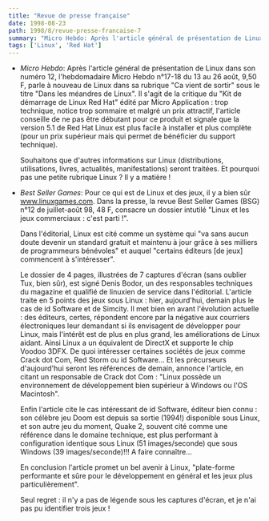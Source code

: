 ```yaml
---
title: "Revue de presse française"
date: 1998-08-23
path: 1998/8/revue-presse-francaise-7
summary: "Micro Hebdo: Après l'article général de présentation de Linux dans son numéro 12, l'hebdomadaire Micro Hebdo n°17-18 du 13 au 26 août, 9,50 F, parle à nouveau de Linux dans sa rubrique \"Ca vient de sortir\" sous le titre \"Dans les méandres de Linux\"."
tags: ['Linux', 'Red Hat']
---
```


<UL>

<LI>
<P>
<EM>Micro Hebdo</EM>:
Après l'article général de présentation de Linux dans son numéro 12,
l'hebdomadaire Micro Hebdo n°17-18 du 13 au 26 août, 9,50 F, parle à
nouveau de Linux dans sa rubrique "Ca vient de sortir" sous le titre
"Dans les méandres de Linux". Il s'agit de la critique du "Kit de
démarrage de Linux Red Hat" édité par Micro Application : trop
technique, notice trop sommaire et malgré un prix attractif, l'article
conseille de ne pas être débutant pour ce produit et signale que la
version 5.1 de Red Hat Linux est plus facile à installer et plus
complète (pour un prix supérieur mais qui permet de bénéficier du
support technique).
</P>
<P>
Souhaitons que d'autres informations sur Linux (distributions,
utilisations, livres, actualités, manifestations) seront traitées. Et
pourquoi pas une petite rubrique Linux ? Il y a matière !
</P>


<LI>
<P>
<EM>Best Seller Games</EM>:
Pour ce qui est de Linux et des jeux, il y a bien sûr
<A HREF="http://www.linuxgames.com/">www.linuxgames.com</A>.
Dans la presse, la revue Best Seller Games
(BSG) n°12 de juillet-août 98, 48 F, consacre un dossier intutilé "Linux
et les jeux commerciaux : c'est parti !".
</P>

<P>
Dans l'éditorial, Linux est cité comme un système qui "va sans aucun
doute devenir un standard gratuit et maintenu à jour grâce à ses
milliers de programmeurs bénévoles" et auquel "certains éditeurs [de
jeux] commencent à s'intéresser".
</P>

<P>
Le dossier de 4 pages, illustrées de 7 captures d'écran (sans oublier
Tux, bien sûr), est signé Denis Bodor, un des responsables techniques du
magazine et qualifié de linuxien de service dans l'éditorial.
L'article traite en 5 points des jeux sous Linux : hier, aujourd'hui,
demain plus le cas de id Software et de Simcity. Il met bien en avant
l'évolution actuelle : des éditeurs, certes, répondent encore par la
négative aux courriers électroniques leur demandant si ils envisagent de
développer pour Linux, mais l'intérêt est de plus en plus grand, les
améliorations de Linux aidant. Ainsi Linux a un équivalent de DirectX et
supporte le chip Voodoo 3DFX. De quoi intéresser certaines sociétés de
jeux comme Crack dot Com, Red Storm ou id Software... Et les précurseurs
d'aujourd'hui seront les références de demain, annonce l'article, en
citant un responsable de Crack dot Com : "Linux possède un environnement
de développement bien supérieur à Windows ou l'OS Macintosh".
</P>

<P>
Enfin l'article cite le cas intéressant de id Software, éditeur bien
connu : son célèbre jeu Doom est depuis sa sortie (1994!) disponible
sous Linux, et son autre jeu du moment, Quake 2, souvent cité comme une
référence dans le domaine technique, est plus performant à configuration
identique sous Linux (51 images/seconde) que sous Windows (39
images/seconde)!!! A faire connaître...
</P>

<P>
En conclusion l'article promet un bel avenir à Linux, "plate-forme
performante et sûre pour le développement en général et les jeux plus
particulièrement".
</P>

<P>
Seul regret : il n'y a pas de légende sous les captures d'écran, et je
n'ai pas pu identifier trois jeux !
</P>


</UL>


